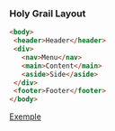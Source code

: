 ### Holy Grail Layout

```html
<body>
 <header>Header</header>
 <div>
   <nav>Menu</nav>
   <main>Content</main>
   <aside>Side</aside>    
 </div>
 <footer>Footer</footer>
</body>
```

[Exemple](./holy-grail.html)